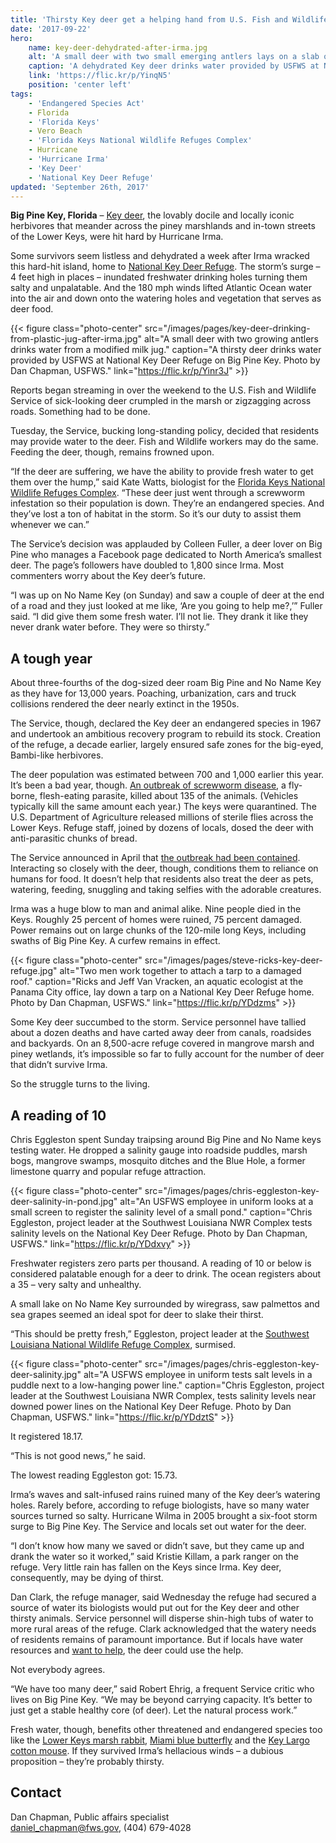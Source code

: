 ```yaml
---
title: 'Thirsty Key deer get a helping hand from U.S. Fish and Wildlife Service and the public'
date: '2017-09-22'
hero:
    name: key-deer-dehydrated-after-irma.jpg
    alt: 'A small deer with two small emerging antlers lays on a slab of concrete while taking a drink of water from plastic tupperware.'
    caption: 'A dehydrated Key deer drinks water provided by USFWS at National Key Deer Refuge. Photo by Dan Chapman, USFWS.'
    link: 'https://flic.kr/p/YinqN5'
    position: 'center left'
tags:
    - 'Endangered Species Act'
    - Florida
    - 'Florida Keys'
    - Vero Beach
    - 'Florida Keys National Wildlife Refuges Complex'
    - Hurricane
    - 'Hurricane Irma'
    - 'Key Deer'
    - 'National Key Deer Refuge'
updated: 'September 26th, 2017'
---
```


**Big Pine Key, Florida** – [Key deer](https://www.fws.gov/refuge/National_Key_Deer_Refuge/wildlife_and_habitat/key_deer.html), the lovably docile and locally iconic herbivores that meander across the piney marshlands and in-town streets of the Lower Keys, were hit hard by Hurricane Irma.

Some survivors seem listless and dehydrated a week after Irma wracked this hard-hit island, home to [National Key Deer Refuge](https://www.fws.gov/refuge/National_Key_Deer_Refuge/). The storm’s surge – 4 feet high in places – inundated freshwater drinking holes turning them salty and unpalatable. And the 180 mph winds lifted Atlantic Ocean water into the air and down onto the watering holes and vegetation that serves as deer food.

{{< figure class="photo-center" src="/images/pages/key-deer-drinking-from-plastic-jug-after-irma.jpg" alt="A small deer with two growing antlers drinks water from a modified milk jug." caption="A thirsty deer drinks water provided by USFWS at National Key Deer Refuge on Big Pine Key. Photo by Dan Chapman, USFWS." link="https://flic.kr/p/Yinr3J" >}}

Reports began streaming in over the weekend to the U.S. Fish and Wildlife Service of sick-looking deer crumpled in the marsh or zigzagging across roads. Something had to be done.

Tuesday, the Service, bucking long-standing policy, decided that residents may provide water to the deer. Fish and Wildlife workers may do the same. Feeding the deer, though, remains frowned upon.

“If the deer are suffering, we have the ability to provide fresh water to get them over the hump,” said Kate Watts, biologist for the [Florida Keys National Wildlife Refuges Complex](https://www.fws.gov/refuge/National_Key_Deer_Refuge/About_the_Complex.html). “These deer just went through a screwworm infestation so their population is down. They’re an endangered species. And they’ve lost a ton of habitat in the storm. So it’s our duty to assist them whenever we can.”

The Service’s decision was applauded by Colleen Fuller, a deer lover on Big Pine who manages a Facebook page dedicated to North America’s smallest deer. The page’s followers have doubled to 1,800 since Irma. Most commenters worry about the Key deer’s future.

“I was up on No Name Key (on Sunday) and saw a couple of deer at the end of a road and they just looked at me like, ‘Are you going to help me?,’” Fuller said. “I did give them some fresh water. I’ll not lie. They drank it like they never drank water before. They were so thirsty.”

## A tough year

About three-fourths of the dog-sized deer roam Big Pine and No Name Key as they have for 13,000 years. Poaching, urbanization, cars and truck collisions rendered the deer nearly extinct in the 1950s.

The Service, though, declared the Key deer an endangered species in 1967 and undertook an ambitious recovery program to rebuild its stock. Creation of the refuge, a decade earlier, largely ensured safe zones for the big-eyed, Bambi-like herbivores.

The deer population was estimated between 700 and 1,000 earlier this year. It’s been a bad year, though. [An outbreak of screwworm disease](/articles/whats-old-is-new-again-new-world-screwworm/), a fly-borne, flesh-eating parasite, killed about 135 of the animals. (Vehicles typically kill the same amount each year.) The keys were quarantined. The U.S. Department of Agriculture released millions of sterile flies across the Lower Keys. Refuge staff, joined by dozens of locals, dosed the deer with anti-parasitic chunks of bread.

The Service announced in April that [the outbreak had been contained](/articles/support-and-cooperation-cure-the-new-world-screwworm-infestation-in-the-keys/). Interacting so closely with the deer, though, conditions them to reliance on humans for food. It doesn’t help that residents also treat the deer as pets, watering, feeding, snuggling and taking selfies with the adorable creatures.

Irma was a huge blow to man and animal alike. Nine people died in the Keys. Roughly 25 percent of homes were ruined, 75 percent damaged. Power remains out on large chunks of the 120-mile long Keys, including swaths of Big Pine Key. A curfew remains in effect.

{{< figure class="photo-center" src="/images/pages/steve-ricks-key-deer-refuge.jpg" alt="Two men work together to attach a tarp to a damaged roof." caption="Ricks and Jeff Van Vracken, an aquatic ecologist at the Panama City office, lay down a tarp on a National Key Deer Refuge home. Photo by Dan Chapman, USFWS." link="https://flic.kr/p/YDdzms" >}}

Some Key deer succumbed to the storm. Service personnel have tallied about a dozen deaths and have carted away deer from canals, roadsides and backyards. On an 8,500-acre refuge covered in mangrove marsh and piney wetlands, it’s impossible so far to fully account for the number of deer that didn’t survive Irma.

So the struggle turns to the living.

## A reading of 10

Chris Eggleston spent Sunday traipsing around Big Pine and No Name keys testing water. He dropped a salinity gauge into roadside puddles, marsh bogs, mangrove swamps, mosquito ditches and the Blue Hole, a former limestone quarry and popular refuge attraction.

{{< figure class="photo-center" src="/images/pages/chris-eggleston-key-deer-salinity-in-pond.jpg" alt="An USFWS employee in uniform looks at a small screen to register the salinity level of a small pond." caption="Chris Eggleston, project leader at the Southwest Louisiana NWR Complex tests salinity levels on the National Key Deer Refuge. Photo by Dan Chapman, USFWS." link="https://flic.kr/p/YDdxvy" >}}

Freshwater registers zero parts per thousand. A reading of 10 or below is considered palatable enough for a deer to drink. The ocean registers about a 35 – very salty and unhealthy.

A small lake on No Name Key surrounded by wiregrass, saw palmettos and sea grapes seemed an ideal spot for deer to slake their thirst.

“This should be pretty fresh,” Eggleston, project leader at the [Southwest Louisiana National Wildlife Refuge Complex](https://www.fws.gov/refuge/Cameron_Prairie/About_the_Complex.html), surmised.

{{< figure class="photo-center" src="/images/pages/chris-eggleston-key-deer-salinity.jpg" alt="A USFWS employee in uniform tests salt levels in a puddle next to a low-hanging power line." caption="Chris Eggleston, project leader at the Southwest Louisiana NWR Complex, tests salinity levels near downed power lines on the National Key Deer Refuge. Photo by Dan Chapman, USFWS." link="https://flic.kr/p/YDdztS" >}}

It registered 18.17.

“This is not good news,” he said.

The lowest reading Eggleston got: 15.73.

Irma’s waves and salt-infused rains ruined many of the Key deer’s watering holes. Rarely before, according to refuge biologists, have so many water sources turned so salty. Hurricane Wilma in 2005 brought a six-foot storm surge to Big Pine Key. The Service and locals set out water for the deer.

“I don’t know how many we saved or didn’t save, but they came up and drank the water so it worked,” said Kristie Killam, a park ranger on the refuge.
Very little rain has fallen on the Keys since Irma. Key deer, consequently, may be dying of thirst.

Dan Clark, the refuge manager, said Wednesday the refuge had secured a source of water its biologists would put out for the Key deer and other thirsty animals. Service personnel will disperse shin-high tubs of water to more rural areas of the refuge. Clark acknowledged that the watery needs of residents remains of paramount importance. But if locals have water resources and [want to help](/news/2017/09/community-assistance-opportunity-to-help-florida-keys-wildlife/), the deer could use the help.

Not everybody agrees.

“We have too many deer,” said Robert Ehrig, a frequent Service critic who lives on Big Pine Key. “We may be beyond carrying capacity. It’s better to just get a stable healthy core (of deer). Let the natural process work.”

Fresh water, though, benefits other threatened and endangered species too like the [Lower Keys marsh rabbit](https://ecos.fws.gov/ecp0/profile/speciesProfile?spcode=A0AA), [Miami blue butterfly](https://ecos.fws.gov/ecp0/profile/speciesProfile?spcode=I02Q) and the [Key Largo cotton mouse](https://www.fws.gov/verobeach/MSRPPDFs/KeyLargoCottonmouse.pdf). If they survived Irma’s hellacious winds – a dubious proposition – they’re probably thirsty.

## Contact

Dan Chapman, Public affairs specialist  
[daniel_chapman@fws.gov](mailto:daniel_chapman@fws.gov), (404) 679-4028
